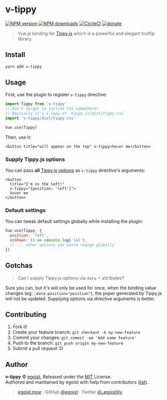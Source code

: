 # v-tippy

[![NPM version](https://img.shields.io/npm/v/v-tippy.svg?style=flat)](https://npmjs.com/package/v-tippy) [![NPM downloads](https://img.shields.io/npm/dm/v-tippy.svg?style=flat)](https://npmjs.com/package/v-tippy) [![CircleCI](https://circleci.com/gh/egoist/v-tippy/tree/master.svg?style=shield)](https://circleci.com/gh/egoist/v-tippy/tree/master)  [![donate](https://img.shields.io/badge/$-donate-ff69b4.svg?maxAge=2592000&style=flat)](https://github.com/egoist/donate)

> Vue.js binding for [Tippy.js](https://atomiks.github.io/tippyjs/) which is a powerful and elegant tooltip library.

## Install

```bash
yarn add v-tippy
```

## Usage

First, use the plugin to register `v-tippy` directive:

```js
import Tippy from 'v-tippy'
// Don't forget to include CSS somewhere!
// Basically it's a copy of `tippy.js/dist/tippy.css`
import 'v-tippy/dist/tippy.css'

Vue.use(Tippy)
```

Then, use it:

```vue
<button title="will appear on the top" v-tippy>hover me</button>
```

### Supply Tippy.js options

You can pass **all** [Tippy.js](https://atomiks.github.io/tippyjs/) [options](https://atomiks.github.io/tippyjs/#all-settings) as `v-tippy` directive's arguments:

```vue
<button 
  title="I'm on the left!" 
  v-tippy="{position: 'left'}">
  hover me
</button>
```

### Default settings

You can tweak default settings globally while installing the plugin:

```js
Vue.use(Tippy, {
  position: 'left',
  onShown: () => console.log('lol'),
  // ... other options you wanna change globally
})
```

## Gotchas

> Can I supply Tippy.js options via `data-*` attributes?

Sure you can, but it's will only be used for once, when the binding value changes (eg: `:data-position="position"`), the poper generated by Tippy.js will not be updated. Supplying options via directive arguments is better.

## Contributing

1. Fork it!
2. Create your feature branch: `git checkout -b my-new-feature`
3. Commit your changes: `git commit -am 'Add some feature'`
4. Push to the branch: `git push origin my-new-feature`
5. Submit a pull request :D


## Author

**v-tippy** © [egoist](https://github.com/egoist), Released under the [MIT](./LICENSE) License.<br>
Authored and maintained by egoist with help from contributors ([list](https://github.com/egoist/v-tippy/contributors)).

> [egoist.moe](https://egoist.moe) · GitHub [@egoist](https://github.com/egoist) · Twitter [@_egoistlily](https://twitter.com/_egoistlily)
